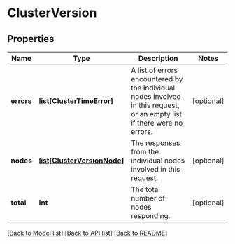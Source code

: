 # ClusterVersion

## Properties
Name | Type | Description | Notes
------------ | ------------- | ------------- | -------------
**errors** | [**list[ClusterTimeError]**](ClusterTimeError.md) | A list of errors encountered by the individual nodes involved in this request, or an empty list if there were no errors. | [optional] 
**nodes** | [**list[ClusterVersionNode]**](ClusterVersionNode.md) | The responses from the individual nodes involved in this request. | [optional] 
**total** | **int** | The total number of nodes responding. | [optional] 

[[Back to Model list]](../README.md#documentation-for-models) [[Back to API list]](../README.md#documentation-for-api-endpoints) [[Back to README]](../README.md)


